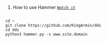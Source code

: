 1. How to use Hammer [`Watch it`](http://www.youtube.com/watch?v=HVbRUhX2EPo) 

```

cd ~
git clone https://github.com/KingArmin/dds
cd dds
python3 hammer.py -s www.site.domain 

```
